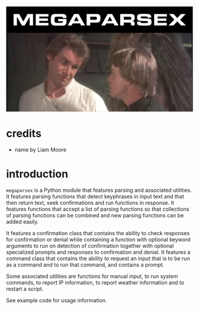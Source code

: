 ![](https://raw.githubusercontent.com/wdbm/megaparsex/master/media/megaparsex.png)

# credits

- name by Liam Moore

# introduction

`megaparsex` is a Python module that features parsing and associated utilities. It features parsing functions that detect keyphrases in input text and that then return text, seek confirmations and run functions in response. It features functions that accept a list of parsing functions so that collections of parsing functions can be combined and new parsing functions can be added easily.

It features a confirmation class that contains the ability to check responses for confirmation or denial while containing a function with optional keyword arguments to run on detection of confirmation together with optional specialized prompts and responses to confirmation and denial. It features a command class that contains the ability to request an input that is to be run as a command and to run that command, and contains a prompt.

Some associated utilities are functions for manual input, to run system commands, to report IP information, to report weather information and to restart a script.

See example code for usage information.
